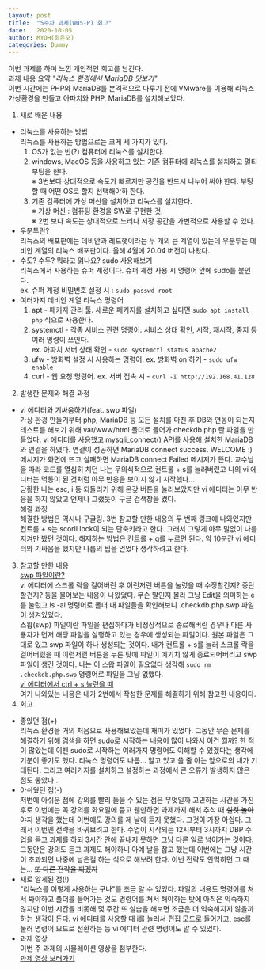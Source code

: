 ```yaml
---
layout: post
title:  "5주차 과제(W05-P) 회고"
date:   2020-10-05
author: MYOH(최은오)
categories: Dummy
---
```


이번 과제를 하며 느낀 개인적인 회고를 남긴다.  
과제 내용 요약 _"리눅스 환경에서 MariaDB 맛보기"_    
이번 시간에는 PHP와 MariaDB를 본격적으로 다루기 전에 VMware를 이용해 리눅스 가상환경을 만들고 아파치와 PHP, MariaDB를 설치해보았다.  

1. 새로 배운 내용
  - 리눅스를 사용하는 방법  
    리눅스를 사용하는 방법으로는 크게 세 가지가 있다. 
    1. OS가 없는 빈(?) 컴퓨터에 리눅스를 설치한다.
    2. windows, MacOS 등을 사용하고 있는 기존 컴퓨터에 리눅스를 설치하고 멀티 부팅을 한다.  
    ※ 3번보다 상대적으로 속도가 빠르지만 공간을 반드시 나누어 써야 한다. 부팅할 때 어떤 OS로 할지 선택해야하 한다.  
    3. 기존 컴퓨터에 가상 머신을 설치하고 리눅스를 설치한다.  
    ※ 가상 머신 : 컴퓨팅 환경을 SW로 구현한 것.  
    ※ 2번 보다 속도는 상대적으로 느리나 저장 공간을 가변적으로 사용할 수 있다.  
  - 우분투란?  
    리눅스의 배포판에는 데비안과 레드햇이라는 두 개의 큰 계열이 있는데 우분투는 데비안 계열의 리눅스 배포판이다. 올해 4월에 20.04 버전이 나왔다. 
  - 수도? 수두? 뭐라고 읽나요? sudo 사용해보기  
    리눅스에서 사용하는 슈퍼 계정이다. 슈퍼 계정 사용 시 명령어 앞에 sudo를 붙인다.  
    ex. 슈퍼 계정 비밀번호 설정 시 : `sudo passwd root`  
  - 여러가지 데비안 계열 리눅스 명령어  
    1. apt - 패키지 관리 툴. 새로운 패키지를 설치하고 싶다면 `sudo apt install php` 식으로 사용한다.
    2. systemctl - 각종 서비스 관련 명령어. 서비스 상태 확인, 시작, 재시작, 중지 등 여러 명령이 쓰인다.  
    ex. 아파치 서버 상태 확인 - `sudo systemctl status apache2`  
    1. ufw - 방화벽 설정 시 사용하는 명령어.
    ex. 방화벽 on 하기 - `sudo ufw enable`  
    1. curl - 웹 요청 명령어.
    ex. 서버 접속 시 - `curl -I http://192.168.41.128`  
2. 발생한 문제와 해결 과정
  - vi 에디터와 기싸움하기(feat. swp 파일)  
    가상 환경 만들기부터 php, MariaDB 등 모든 설치를 마친 후 DB와 연동이 되는지 테스트를 해보기 위해 var/www/html 폴더로 들어가 checkdb.php 란 파일을 만들었다. vi 에디터를 사용했고 mysqli_connect() API를 사용해 설치한 MariaDB와 연결을 하였다. 연결이 성공하면 MariaDB connect success. WELCOME :) 메시지가 화면에 뜨고 실패하면 MariaDB connect Failed 메시지가 뜬다. 교수님을 따라 코드를 열심히 치던 나는 무의식적으로 컨트롤 + s를 눌러버렸고 나의 vi 에디터는 먹통이 된 것처럼 아무 반응을 보이지 않기 시작했다...  
    당황한 나는 esc, i 등 되돌리기 위해 온갖 버튼을 눌러보았지만 vi 에디터는 아무 반응을 하지 않았고 언제나 그랬듯이 구글 검색창을 켰다.  
    해결 과정  
    해결한 방법은 역시나 구글링. 3번 참고할 만한 내용의 두 번째 링크에 나와있지만 컨트롤 + s는 scorll lock이 되는 단축키라고 한다. 그래서 그렇게 아무 말없이 나를 지켜만 봤던 것이다. 해제하는 방법은 컨트롤 + q를 누르면 된다. 약 10분간 vi 에디터와 기싸움을 했지만 나름의 팁을 얻었다 생각하려고 한다.  
3. 참고할 만한 내용  
    [swp 파일이란?](https://dololak.tistory.com/378)  
    vi 에디터에 스크롤 락을 걸어버린 후 이런저런 버튼을 눌렀을 때 수정할건지? 중단할건지? 등을 물어보는 내용이 나왔었다. 무슨 말인지 몰라 그냥 Edit을 의미하는 e를 눌렀고 ls -al 명령어로 폴더 내 파일들을 확인해보니 .checkdb.php.swp 파일이 생겨있었다.   
    스왑(swp) 파일이란 파일을 편집하다가 비정상적으로 종료해버린 경우나 다른 사용자가 먼저 해당 파일을 실행하고 있는 경우에 생성되는 파일이다. 원본 파일은 그대로 있고 swp 파일이 하나 생성되는 것이다. 내가 컨트롤 + s를 눌러 스크롤 락을 걸어버렸을 때 이런저런 버튼을 누른 탓에 파일이 예기치 않게 종료되어버리고 swp 파일이 생긴 것이다. 나는 이 스왑 파일이 필요없다 생각해 `sudo rm .checkdb.php.swp` 명령어로 파일을 그냥 없앴다.  
    [vi 에디터에서 ctrl + s 눌렀을 때](http://webkebi.zany.kr:9003/board/bView.asp?bCode=11&aCode=2139)  
    여기 나와있는 내용은 내가 2번에서 작성한 문제를 해결하기 위해 참고한 내용이다.  
4. 회고
  - 좋았던 점(+)  
    리눅스 환경을 거의 처음으로 사용해보았는데 재미가 있었다. 그동안 무슨 문제를 해결하기 위해 검색을 하면 sudo로 시작하는 내용이 많이 나와서 이건 뭘까? 한 적이 많았는데 이젠 sudo로 시작하는 여러가지 명령어도 이해할 수 있겠다는 생각에 기분이 좋기도 했다. 리눅스 명령어도 나름... 알고 있고 쓸 줄 아는 앞으로의 내가 기대된다. 그리고 여러가지를 설치하고 설정하는 과정에서 큰 오류가 발생하지 않은 점도 좋았다...  
  - 아쉬웠던 점(-)  
    저번에 아쉬운 점에 강의를 빨리 들을 수 있는 점은 무엇일까 고민하는 시간을 가진 후로 이번에는 꼭 강의를 화요일에 듣고 웬만하면 과제까지 해서 추석 때 ~~실컷 놀아야지~~ 생각을 했는데 이번에도 강의를 제 날에 듣지 못했다. 그것이 가장 아쉽다. 그래서 이번엔 전략을 바꿔보려고 한다. 수업이 시작되는 12시부터 3시까지 DBP 수업을 듣고 과제를 하되 3시간 안에 끝내지 못하면 그냥 다른 일로 넘어가는 것이다. 그동안은 강의도 듣고 과제도 해야하니 아예 날을 잡고 했는데 이번에는 그냥 시간이 초과되면 나중에 남은걸 하는 식으로 해보려 한다. 이번 전략도 안먹히면 그 때는... ~~또 다른 전략을 짜겠지~~
  - 새로 알게된 점(!)  
    "리눅스를 이렇게 사용하는 구나"를 조금 알 수 있었다. 파일의 내용도 명령어를 쳐서 봐야하고 폴더를 들어가는 것도 명령어를 쳐서 해야하는 탓에 아직은 익숙하지 않지만 이번 시간을 비롯해 몇 주간 또 실습을 해보면 조금은 더 익숙해지지 않을까하는 생각이 든다. vi 에디터를 사용할 때 i를 눌러서 편집 모드로 들어가고, esc를 눌러 명령어 모드로 전환하는 등 vi 에디터 관련 명령어도 알 수 있었다.
  - 과제 영상  
    이번 주 과제의 시뮬레이션 영상을 첨부한다.  
    [과제 영상 보러가기](https://www.youtube.com/watch?v=yHHP70dgqYw)